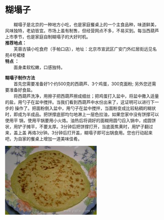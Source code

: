 # 糊塌子  
  
&emsp;&emsp;糊塌子是北京的一种地方小吃，也是家庭餐桌上的一个主食品种，味道鲜美，风味独特，老幼皆宜。市场上虽有制售，但经营网点不多，不易买到。每当西葫芦上市季节，也是家庭自制糊塌子的大好时机。  
**推荐地点：**  
&emsp;&emsp;芙蓉古镇小吃食府（手帕口店），地址：北京市宣武区广安门外红居街远见名苑4号裙楼  
**特点 ：**  
&emsp;&emsp;面身柔软松嫩，口感独特。  
  
**糊塌子制作方法**  
&emsp;&emsp;首先您需要准备好1个约500克的西葫芦、3个鸡蛋，300克面粉; 另外您还需要准备好食盐。  
&emsp;&emsp;将西葫芦洗净，用擦子把西葫芦擦成细丝；把鸡蛋打入盆中，将盆中撒入适量的盐，用勺子在盆中搅拌。当我们看到西葫芦中水份出来了，这证明可以进行下一步的 操作了。把面粉倒入盆中，用勺子在盆中搅拌，当面粉变成比较粘稠的糊状时，即成为半成品。把饼撑底部均匀地淋上一层色拉油，如果您家中没有饼撑可以使用平 锅，使用平锅要用小火烙。油热后将调好的面糊用圆勺舀入锅中，成圆饼状，用铲子摊平，不要太厚。3分钟后把饼撑打开，当底面焦黄时，用铲子翻过来，盖上盖 再烙3分钟。3分钟后打开盖，糊塌子即可出锅食用。您也行动起来吧，为自家的餐桌上增加一道美味佳肴。  
  
![](https://raw.githubusercontent.com/szqq0512/Pic/main/img/202201211933872.png)  